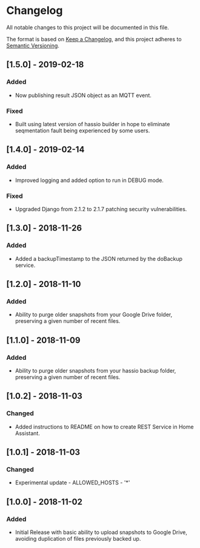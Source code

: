# Changelog
All notable changes to this project will be documented in this file.

The format is based on [Keep a Changelog](https://keepachangelog.com/en/1.0.0/),
and this project adheres to [Semantic Versioning](https://semver.org/spec/v2.0.0.html).

## [1.5.0] - 2019-02-18
### Added
- Now publishing result JSON object as an MQTT event.
### Fixed
- Built using latest version of hass[]()io builder in hope to eliminate seqmentation fault being experienced by some users. 

## [1.4.0] - 2019-02-14
### Added
- Improved logging and added option to run in DEBUG mode.
### Fixed
- Upgraded Django from 2.1.2 to 2.1.7 patching security vulnerabilities.

## [1.3.0] - 2018-11-26
### Added
- Added a backupTimestamp to the JSON returned by the doBackup service.

## [1.2.0] - 2018-11-10
### Added
- Ability to purge older snapshots from your Google Drive folder, preserving a given number of recent files.

## [1.1.0] - 2018-11-09
### Added
- Ability to purge older snapshots from your hass[]()io backup folder, preserving a given number of recent files.

## [1.0.2] - 2018-11-03
### Changed
- Added instructions to README on how to create REST Service in Home Assistant.

## [1.0.1] - 2018-11-03
### Changed
- Experimental update - ALLOWED_HOSTS - '*'

## [1.0.0] - 2018-11-02
### Added
- Initial Release with basic ability to upload snapshots to Google Drive, avoiding duplication of files previously backed up.